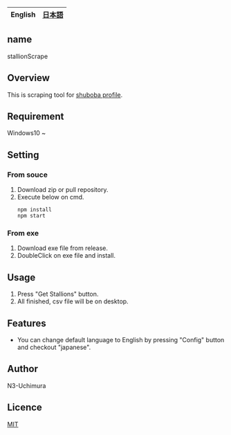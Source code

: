 <table>
	<thead>
    	<tr>
      		<th style="text-align:center">English</th>
      		<th style="text-align:center"><a href="README-ja.md">日本語</a></th>
    	</tr>
  	</thead>
</table>

## name

stallionScrape

## Overview

This is scraping tool for [shuboba profile](http://keiba.no.coocan.jp/).

## Requirement

Windows10 ~

## Setting

### From souce

1. Download zip or pull repository.
2. Execute below on cmd.
   ```
   npm install
   npm start
   ```

### From exe

1. Download exe file from release.
2. DoubleClick on exe file and install.

## Usage

1. Press "Get Stallions" button.
2. All finished, csv file will be on desktop.

## Features

- You can change default language to English by pressing "Config" button and checkout "japanese".

## Author

N3-Uchimura

## Licence

[MIT](https://mit-license.org/)
